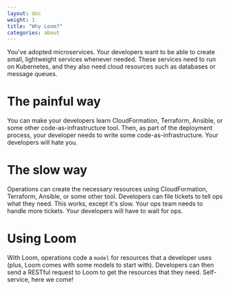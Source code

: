 ```yaml
---
layout: doc
weight: 1
title: "Why Loom?"
categories: about
---
```


You've adopted microservices. Your developers want to be able to create small, lightweight services whenever needed. These services need to run on Kubernetes, and they also need cloud resources such as databases or message queues.

# The painful way

You can make your developers learn CloudFormation, Terraform, Ansible, or some other code-as-infrastructure tool. Then, as part of the deployment process, your developer needs to write some code-as-infrastructure. Your developers will hate you.

# The slow way

Operations can create the necessary resources using CloudFormation, Terraform, Ansible, or some other tool. Developers can file tickets to tell ops what they need. This works, except it's slow. Your ops team needs to handle more tickets. Your developers will have to wait for ops.

# Using Loom

With Loom, operations code a `model` for resources that a developer uses (plus, Loom comes with some models to start with). Developers can then send a RESTful request to Loom to get the resources that they need. Self-service, here we come!
